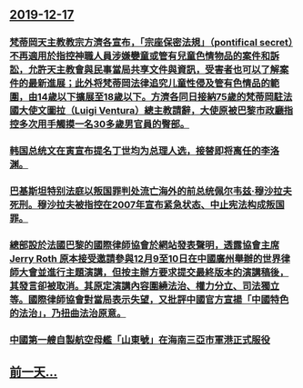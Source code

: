 ## [2019-12-17](/zh/news/2019/12/17/index.md)

### [梵蒂岡天主教教宗方濟各宣布，「宗座保密法規」（pontifical secret）不再適用於指控神職人員涉嫌孌童或管有兒童色情物品的案件和訴訟，允許天主教會與民事當局共享文件與資訊，受害者也可以了解案件的最新進展；此外将梵蒂岡法律追究儿童性侵及管有色情品的範圍，由14歲以下擴展至18歲以下。方濟各同日接納75歲的梵蒂岡駐法國大使文圖拉（Luigi Ventura）總主教請辭，大使原被巴黎市政廳指控多次用手觸摸一名30多歲男官員的臀部。 ](/zh/news/2019/12/17/梵蒂岡天主教教宗方濟各宣布-宗座保密法規-pontifical-secret-不再適用於指控神職人員涉嫌孌童或管有兒.md)
### [ 韩国总统文在寅宣布提名丁世均为总理人选，接替即将离任的李洛渊。 ](/zh/news/2019/12/17/韩国总统文在寅宣布提名丁世均为总理人选-接替即将离任的李洛渊.md)
### [ 巴基斯坦特别法庭以叛国罪判处流亡海外的前总统佩尔韦兹·穆沙拉夫死刑。穆沙拉夫被指控在2007年宣布紧急状态、中止宪法构成叛国罪。 ](/zh/news/2019/12/17/巴基斯坦特别法庭以叛国罪判处流亡海外的前总统佩尔韦兹-穆沙拉夫死刑-穆沙拉夫被指控在2007年宣布紧急状态-中止宪法构.md)
### [總部設於法國巴黎的國際律師協會於網站發表聲明，透露協會主席 Jerry Roth 原本接受邀請參與12月9至10日在中國廣州舉辦的世界律師大會並進行主題演講，但按主辦方要求提交最終版本的演講稿後，其發言卻被取消。其原定演講內容圍繞法治、權力分立、司法獨立等。國際律師協會對當局表示失望，又批評中國官方宣揚「中國特色的法治」，乃扭曲法治原意。 ](/zh/news/2019/12/17/總部設於法國巴黎的國際律師協會於網站發表聲明-透露協會主席-Jerry-Roth-原本接受邀請參與12月9至10日在中國.md)
### [中國第一艘自製航空母艦「山東號」在海南三亞市軍港正式服役](/zh/news/2019/12/17/中國第一艘自製航空母艦-山東號-在海南三亞市軍港正式服役.md)
## [前一天...](/zh/news/2019/12/16/index.md)

